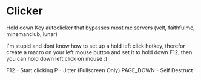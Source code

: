 # Clicker
Hold down Key autoclicker that bypasses most mc servers (velt, faithfulmc, minemanclub, lunar)

I'm stupid and dont know how to set up a hold left click hotkey, therefor create a macro on your left mouse button and set it to hold down F12, then you can hold down left click on mouse :)

F12 - Start clicking
P - Jitter (Fullscreen Only)
PAGE_DOWN - Self Destruct
